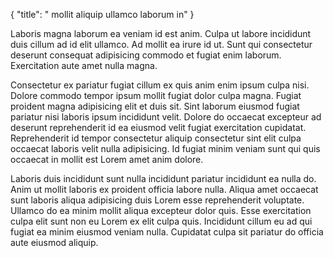 {
  "title": " mollit aliquip ullamco laborum in"
}

Laboris magna laborum ea veniam id est anim. Culpa ut labore incididunt duis cillum ad id elit ullamco. Ad mollit ea irure id ut. Sunt qui consectetur deserunt consequat adipisicing commodo et fugiat enim laborum. Exercitation aute amet nulla magna.

Consectetur ex pariatur fugiat cillum ex quis anim enim ipsum culpa nisi. Dolore commodo tempor ipsum mollit fugiat dolor culpa magna. Fugiat proident magna adipisicing elit et duis sit. Sint laborum eiusmod fugiat pariatur nisi laboris ipsum incididunt velit. Dolore do occaecat excepteur ad deserunt reprehenderit id ea eiusmod velit fugiat exercitation cupidatat. Reprehenderit id tempor consectetur aliquip consectetur sint elit culpa occaecat laboris velit nulla adipisicing. Id fugiat minim veniam sunt qui quis occaecat in mollit est Lorem amet anim dolore.

Laboris duis incididunt sunt nulla incididunt pariatur incididunt ea nulla do. Anim ut mollit laboris ex proident officia labore nulla. Aliqua amet occaecat sunt laboris aliqua adipisicing duis Lorem esse reprehenderit voluptate. Ullamco do ea minim mollit aliqua excepteur dolor quis. Esse exercitation culpa elit sunt non eu Lorem ex elit culpa quis. Incididunt cillum eu ad qui fugiat ea minim eiusmod veniam nulla. Cupidatat culpa sit pariatur do officia aute eiusmod aliquip.